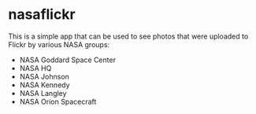 # nasaflickr
This is a simple app that can be used to see photos that were uploaded to Flickr by various NASA groups:
* NASA Goddard Space Center
* NASA HQ
* NASA Johnson
* NASA Kennedy
* NASA Langley
* NASA Orion Spacecraft


